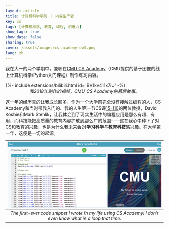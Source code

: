 ```yaml
---
layout: article
title: 计算机科学学院 ｜ 内容生产者
key: cs
tags: [计算机科学, 教育, 编程, 创造力]
show_tags: true
show_date: false
sharing: true
cover: /assets/images/cs-academy-owl.png
lang: zh
---
```


我在大一的两个学期中，兼职在[CMU CS Academy]（CMU提供的基于图像的线上计算机科学/Python入门课程）制作练习内容。

<!--more-->

<div>{%- include extensions/bilibili.html id='BV1kv411x7iU' -%}</div>
<center><i>我2018年制作的视频，CMU CS Academy的幕后故事。</i></center>

这一年的经历真的让我成长颇多，作为一个大学前完全没有接触过编程的人，CS Academy和当时带我入门的、我的人生第一节CS课[15-110][110]的两位教授，David Kosbie和Mark Stehlik，让我体会到了现实生活中的编程应用是那么有趣、有用，而科技能把高质量的教育内容扩散到那么广的范围——这在我心中种下了对CS和教育的兴趣，也是为什么我未来会对**学习科学**与**教育科技**感兴趣。在大学第一年，这便是一切的起源。

|![](/assets/images/cs-academy-first.png)|
|:--:|
| *The first-ever code snippet I wrote in my life using CS Academy! I don't even know what is a loop that time.* |

[110]: https://www.kosbie.net/cmu/fall-18/15-110/schedule.html
[CMU CS Academy]: https://v2.academy.cs.cmu.edu/course
